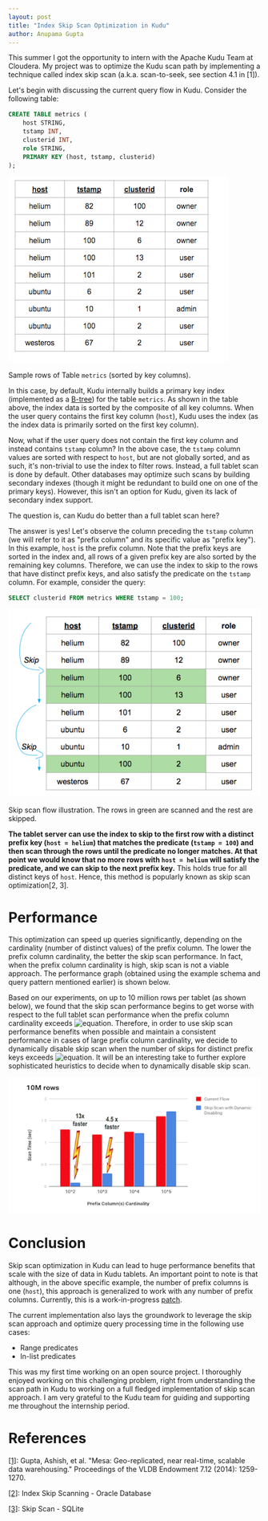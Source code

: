 ```yaml
---
layout: post
title: "Index Skip Scan Optimization in Kudu"
author: Anupama Gupta
---
```


This summer I got the opportunity to intern with the Apache Kudu Team at Cloudera.
My project was to optimize the Kudu scan path by implementing a technique called
index skip scan (a.k.a. scan-to-seek, see section 4.1 in [1]).

<!--more-->

Let's begin with discussing the current query flow in Kudu.
Consider the following table:

```SQL
CREATE TABLE metrics (
    host STRING,
    tstamp INT,
    clusterid INT,
    role STRING,
    PRIMARY KEY (host, tstamp, clusterid)
);
```

![png](https://github.com/AnupamaGupta01/kudu-1/blob/gh-pages-staging/img/index-skip-scan/example-table.png)

Sample rows of Table `metrics` (sorted by key columns).


In this case, by default, Kudu internally builds a primary key index (implemented as a
[B-tree](https://en.wikipedia.org/wiki/B-tree)) for the table `metrics`.
As shown in the table above, the index data is sorted by the composite of all key columns.
When the user query contains the first key column (`host`), Kudu uses the index (as the index data is
primarily sorted on the first key column).

Now, what if the user query does not contain the first key column and instead contains `tstamp` column?
In the above case, the `tstamp` column values are sorted with respect to `host`,
but are not globally sorted, and as such, it's non-trivial to use the index to filter rows.
Instead, a full tablet scan is done by default. Other databases may optimize such scans by building secondary indexes
(though it might be redundant to build one on one of the primary keys). However, this isn't an option for Kudu,
given its lack of secondary index support.

The question is, can Kudu do better than a full tablet scan here?

The answer is yes! Let's observe the column preceding the `tstamp` column (we will refer to it as
"prefix column" and its specific value as "prefix key"). In this example, `host` is the prefix column.
Note that the prefix keys are sorted in the index and, all rows of a given prefix key are also sorted by the
remaining key columns. Therefore, we can use the index to skip to the rows that have distinct prefix keys,
and also satisfy the predicate on the `tstamp` column.
For example, consider the query:
```SQL
SELECT clusterid FROM metrics WHERE tstamp = 100;
```

![png](https://github.com/AnupamaGupta01/kudu-1/blob/gh-pages-staging/img/index-skip-scan/skip-scan-example-table.png)

Skip scan flow illustration. The rows in green are scanned and the rest are skipped.

**The tablet server can use the index to skip to the first row with a distinct prefix key (`host = helium`) that
matches the predicate (`tstamp = 100`) and then scan through the rows until the predicate no longer matches. At that
point we would know that no more rows with `host = helium` will satisfy the predicate, and we can skip to the next
prefix key.** This holds true for all distinct keys of `host`. Hence, this method is popularly known as
skip scan optimization[2, 3].

Performance
==========

This optimization can speed up queries significantly, depending on the cardinality (number of distinct values) of the
prefix column. The lower the prefix column cardinality, the better the skip scan performance. In fact, when the
prefix column cardinality is high, skip scan is not a viable approach. The performance graph (obtained using the example
schema and query pattern mentioned earlier) is shown below.

Based on our experiments, on up to 10 million rows per tablet (as shown below), we found that the skip scan performance
begins to get worse with respect to the full tablet scan performance when the prefix column cardinality
exceeds ![equation](http://latex.codecogs.com/gif.download?%5Csqrt%20%7B%20%5C%23rows%5C%20in%5C%20tablet%20%7D).
Therefore, in order to use skip scan performance benefits when possible and maintain a consistent performance in cases
of large prefix column cardinality, we decide to dynamically disable skip scan when the number of skips for
distinct prefix keys exceeds ![equation](http://latex.codecogs.com/gif.download?%5Csqrt%20%7B%20%5C%23rows%5C%20in%5C%20tablet%20%7D).
It will be an interesting take to further explore sophisticated heuristics to decide when
to dynamically disable skip scan.

![png](https://github.com/AnupamaGupta01/kudu-1/blob/gh-pages-staging/img/index-skip-scan/skip-scan-performance-graph.png)

Conclusion
==========

Skip scan optimization in Kudu can lead to huge performance benefits that scale with the size of
data in Kudu tablets. An important point to note is that although, in the above specific example, the number of prefix
columns is one (`host`), this approach is generalized to work with any number of prefix columns.
Currently, this is a work-in-progress [patch](https://gerrit.cloudera.org/#/c/10983/).

The current implementation also lays the groundwork to leverage the skip scan approach and
optimize query processing time in the following use cases:

- Range predicates
- In-list predicates

This was my first time working on an open source project. I thoroughly enjoyed working on this challenging problem,
right from understanding the scan path in Kudu to working on a full fledged implementation of
skip scan approach. I am very grateful to the Kudu team for guiding and supporting me throughout the
internship period.

References
==========

[[1]](https://storage.googleapis.com/pub-tools-public-publication-data/pdf/42851.pdf): Gupta, Ashish, et al. "Mesa:
Geo-replicated, near real-time, scalable data warehousing." Proceedings of the VLDB Endowment 7.12 (2014): 1259-1270.

[[2]](https://oracle-base.com/articles/9i/index-skip-scanning/): Index Skip Scanning - Oracle Database

[[3]](https://www.sqlite.org/optoverview.html#skipscan): Skip Scan - SQLite
